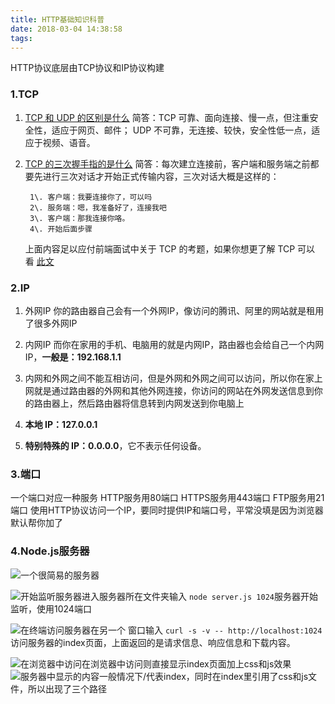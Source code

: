 ```yaml
---
title: HTTP基础知识科普
date: 2018-03-04 14:38:58
tags:
---
```

HTTP协议底层由TCP协议和IP协议构建
### 1.TCP
1.  [TCP 和 UDP 的区别是什么](https://www.nowcoder.com/questionTerminal/63c8b45c91a544bd8febc1f1ff02e3b5?toCommentId=73766 "null")
    简答：TCP 可靠、面向连接、慢一点，但注重安全性，适应于网页、邮件；
UDP 不可靠，无连接、较快，安全性低一点，适应于视频、语音。
2.  [TCP 的三次握手指的是什么](https://github.com/jawil/blog/issues/14 "null")
    简答：每次建立连接前，客户端和服务端之前都要先进行三次对话才开始正式传输内容，三次对话大概是这样的：

    ```
     1\. 客户端：我要连接你了，可以吗
     2\. 服务端：嗯，我准备好了，连接我吧
     3\. 客户端：那我连接你咯。
     4\. 开始后面步骤

    ```

    上面内容足以应付前端面试中关于 TCP 的考题，如果你想更了解 TCP 可以看 [此文](http://www.ruanyifeng.com/blog/2017/06/tcp-protocol.html "null")

### 2.IP
1. 外网IP
你的路由器自己会有一个外网IP，像访问的腾讯、阿里的网站就是租用了很多外网IP

2. 内网IP
而你在家用的手机、电脑用的就是内网IP，路由器也会给自己一个内网IP，**一般是：192.168.1.1**

3. 内网和外网之间不能互相访问，但是外网和外网之间可以访问，所以你在家上网就是通过路由器的外网和其他外网连接，你访问的网站在外网发送信息到你的路由器上，然后路由器将信息转到内网发送到你电脑上

4. **本地 IP：127.0.0.1**

5. **特别特殊的 IP：0.0.0.0**，它不表示任何设备。

### 3.端口
一个端口对应一种服务
HTTP服务用80端口
HTTPS服务用443端口
FTP服务用21端口
使用HTTP协议访问一个IP，要同时提供IP和端口号，平常没填是因为浏览器默认帮你加了

### 4.Node.js服务器
![一个很简易的服务器](/images/1.png)

![开始监听服务器](/images/2.png)进入服务器所在文件夹输入
`node server.js 1024`服务器开始监听，使用1024端口

![在终端访问服务器](/images/3.png)在另一个 窗口输入
`curl -s -v -- http://localhost:1024`
访问服务器的index页面，上面返回的是请求信息、响应信息和下载内容。

![在浏览器中访问](/images/4.png)在浏览器中访问则直接显示index页面加上css和js效果
![服务器中显示的内容](/images/5.png)一般情况下/代表index，同时在index里引用了css和js文件，所以出现了三个路径